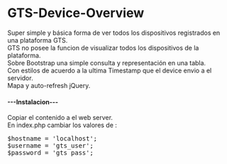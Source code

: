 # GTS-Device-Overview
<p>Super simple y básica forma de ver todos los dispositivos registrados en una plataforma GTS.</br>
GTS no posee la funcion de visualizar todos los dispositivos de la plataforma.</br>
Sobre Bootstrap una simple consulta y representación en una tabla.</br>
Con estilos de acuerdo a la ultima Timestamp que el device envio a el servidor.</br>
Mapa y auto-refresh jQuery.

</p>
<h4>---Instalacion---</h4>
<p>Copiar el contenido a el web server.</br>
En index.php cambiar los valores de :</p>
<pre>$hostname = 'localhost';
$username = 'gts_user';
$password = 'gts_pass';
</pre>
